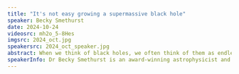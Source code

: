 ```yaml
---
title: "It's not easy growing a supermassive black hole"
speaker: Becky Smethurst
date: 2024-10-24
videosrc: mh2o_5-8Hes
imgsrc: 2024_oct.jpg
speakersrc: 2024_oct_speaker.jpg
abstract: When we think of black holes, we often think of them as endless hoovers, sucking up anything around them. In reality though, it's very difficult to grow a black hole; to get matter close enough to that point of no return. Instead, most matter will happily orbit a black hole. Just like the Earth orbits the Sun, the Sun orbits a supermassive black hole at the centre of the Milky Way over 4 million times more massive than the Sun itself. So if it’s difficult to grow a black hole, how in the universe did supermassive black holes like this get so big?
speakerInfo: Dr Becky Smethurst is an award-winning astrophysicist and science communicator at the University of Oxford, specialising in how galaxies co-evolve with their supermassive black holes. Her YouTube channel, Dr Becky, has over 750,000 subscribers who engage with her videos on weird objects in space, the history of science, and monthly recaps of space news. Her latest book, A Brief History of Black Holes, was described by BBC's Sky at Night magazine as "A jaunt through space history . . .with charming wit and many pop-culture references".
---
```

